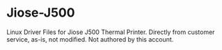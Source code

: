 # Jiose-J500
Linux Driver Files for Jiose J500 Thermal Printer. Directly from customer service, as-is, not modified. Not authored by this account.
